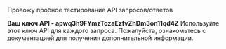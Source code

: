 Провожу пробное тестирование API запросов/ответов

**Ваш ключ API - apwq3h9FYmzTozaEzfvZhDm3on11qd4Z**
Используйте этот ключ API для каждого запроса. Пожалуйста, ознакомьтесь с документацией для получения дополнительной информации.
